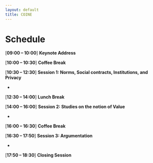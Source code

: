 ```yaml
---
layout: default
title: COINE
---
```


# Schedule


[**09:00 &ndash; 10:00**] **Keynote Address**

[**10:00 &ndash; 10:30**] **Coffee Break**

[**10:30 &ndash; 12:30**] **Session 1: Norms, Social contracts, Institutions, and Privacy**

- 

[**12:30 &ndash; 14:00**] **Lunch Break**

[**14:00 &ndash; 16:00**] **Session 2: Studies on the notion of Value**

- 

[**16:00 &ndash; 16:30**] **Coffee Break**

[**16:30 &ndash; 17:50**] **Session 3: Argumentation** 

- 

[**17:50 &ndash; 18:30**] **Closing Session**

